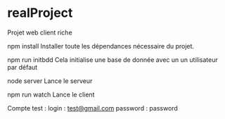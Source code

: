 # realProject
Projet web client riche

npm install
Installer toute les dépendances nécessaire du projet.

npm run initbdd
Cela initialise une base de donnée avec un un utilisateur par défaut

node server
Lance le serveur

npm run watch
Lance le client

Compte test : 
login : test@gmail.com
password : password
